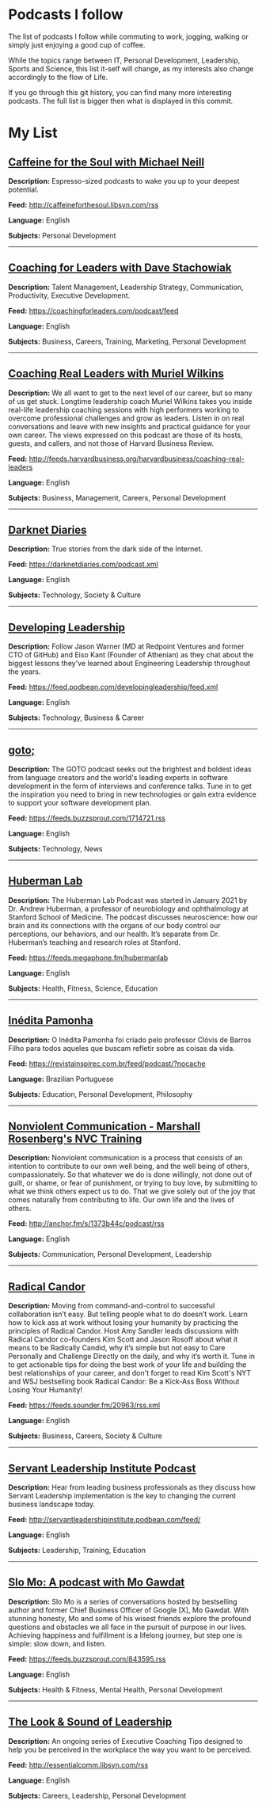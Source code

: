 # Podcasts I follow
The list of podcasts I follow while commuting to work, jogging, walking or simply just enjoying a good cup of coffee.

While the topics range between IT, Personal Development, Leadership, Sports and Science, this list it-self will change, as my interests also change accordingly to the flow of Life.

If you go through this git history, you can find many more interesting podcasts. The full list is bigger then what is displayed in this commit.

# My List

## [Caffeine for the Soul with Michael Neill](https://www.michaelneill.org/podcast/)
**Description:** Espresso-sized podcasts to wake you up to your deepest potential.

**Feed:** http://caffeineforthesoul.libsyn.com/rss

**Language:** English

**Subjects:** Personal Development

___

## [Coaching for Leaders with Dave Stachowiak](https://coachingforleaders.com/)
**Description:** Talent Management, Leadership Strategy, Communication, Productivity, Executive Development.

**Feed:** https://coachingforleaders.com/podcast/feed

**Language:** English

**Subjects:** Business, Careers, Training, Marketing, Personal Development

___

## [Coaching Real Leaders with Muriel Wilkins](https://hbr.org/2020/12/podcast-coaching-real-leaders)
**Description:** We all want to get to the next level of our career, but so many of us get stuck. Longtime leadership coach Muriel Wilkins takes you inside real-life leadership coaching sessions with high performers working to overcome professional challenges and grow as leaders. Listen in on real conversations and leave with new insights and practical guidance for your own career. The views expressed on this podcast are those of its hosts, guests, and callers, and not those of Harvard Business Review.

**Feed:** http://feeds.harvardbusiness.org/harvardbusiness/coaching-real-leaders

**Language:** English

**Subjects:** Business, Management, Careers, Personal Development

___

## [Darknet Diaries](https://darknetdiaries.com/)
**Description:** True stories from the dark side of the Internet.

**Feed:** https://darknetdiaries.com/podcast.xml

**Language:** English

**Subjects:** Technology, Society & Culture

___

## [Developing Leadership](https://developingleadership.podbean.com)
**Description:** Follow Jason Warner (MD at Redpoint Ventures and former CTO of GitHub) and Eiso Kant (Founder of Athenian) as they chat about the biggest lessons they've learned about Engineering Leadership throughout the years.

**Feed:** https://feed.podbean.com/developingleadership/feed.xml

**Language:** English

**Subjects:** Technology, Business & Career

___

## [goto;](https://developingleadership.podbean.com)
**Description:** The GOTO podcast seeks out the brightest and boldest ideas from language creators and the world's leading experts in software development in the form of interviews and conference talks. Tune in to get the inspiration you need to bring in new technologies or gain extra evidence to support your software development plan.

**Feed:** https://feeds.buzzsprout.com/1714721.rss

**Language:** English

**Subjects:** Technology, News

___

## [Huberman Lab](https://hubermanlab.com/)
**Description:** The Huberman Lab Podcast was started in January 2021 by Dr. Andrew Huberman, a professor of neurobiology and ophthalmology at Stanford School of Medicine. The podcast discusses neuroscience: how our brain and its connections with the organs of our body control our perceptions, our behaviors, and our health. It’s separate from Dr. Huberman’s teaching and research roles at Stanford.

**Feed:** https://feeds.megaphone.fm/hubermanlab

**Language:** English

**Subjects:** Health, Fitness, Science, Education

___

## [Inédita Pamonha](https://revistainspirec.com.br)
**Description:** O Inédita Pamonha foi criado pelo professor Clóvis de Barros Filho para todos aqueles que buscam refletir sobre as coisas da vida.

**Feed:** https://revistainspirec.com.br/feed/podcast/?nocache

**Language:** Brazilian Portuguese

**Subjects:** Education, Personal Development, Philosophy

___

## [Nonviolent Communication - Marshall Rosenberg's NVC Training](https://www.cnvc.org/learn-nvc/what-is-nvc)
**Description:** Nonviolent communication is a process that consists of an intention to contribute to our own well being, and the well being of others, compassionately. So that whatever we do is done willingly, not done out of guilt, or shame, or fear of punishment, or trying to buy love, by submitting to what we think others expect us to do. That we give solely out of the joy that comes naturally from contributing to life. Our own life and the lives of others.

**Feed:** http://anchor.fm/s/1373b44c/podcast/rss

**Language:** English

**Subjects:** Communication, Personal Development, Leadership

___

## [Radical Candor](https://radical-candor.sounder.fm)
**Description:** Moving from command-and-control to successful collaboration isn’t easy. But telling people what to do doesn’t work. Learn how to kick ass at work without losing your humanity by practicing the principles of Radical Candor. Host Amy Sandler leads discussions with Radical Candor co-founders Kim Scott and Jason Rosoff about what it means to be Radically Candid, why it’s simple but not easy to Care Personally and Challenge Directly on the daily, and why it’s worth it. Tune in to get actionable tips for doing the best work of your life and building the best relationships of your career, and don't forget to read Kim Scott's NYT and WSJ bestselling book Radical Candor: Be a Kick-Ass Boss Without Losing Your Humanity!

**Feed:** https://feeds.sounder.fm/20963/rss.xml

**Language:** English

**Subjects:** Business, Careers, Society & Culture

___

## [Servant Leadership Institute Podcast](https://servantleadershipinstitute.podbean.com/)
**Description:** Hear from leading business professionals as they discuss how Servant Leadership implementation is the key to changing the current business landscape today.

**Feed:** http://servantleadershipinstitute.podbean.com/feed/

**Language:** English

**Subjects:** Leadership, Training, Education

___

## [Slo Mo: A podcast with Mo Gawdat](https://www.mogawdat.com/podcast)
**Description:** Slo Mo is a series of conversations hosted by bestselling author and former Chief Business Officer of Google [X], Mo Gawdat. With stunning honesty, Mo and some of his wisest friends explore the profound questions and obstacles we all face in the pursuit of purpose in our lives. Achieving happiness and fulfillment is a lifelong journey, but step one is simple: slow down, and listen.

**Feed:** https://feeds.buzzsprout.com/843595.rss

**Language:** English

**Subjects:** Health & Fitness, Mental Health, Personal Development

___

## [The Look & Sound of Leadership](http://essentialcomm.com/podcast)
**Description:** An ongoing series of Executive Coaching Tips designed to help you be perceived in the workplace the way you want to be perceived.

**Feed:** http://essentialcomm.libsyn.com/rss

**Language:** English

**Subjects:** Careers, Leadership, Personal Development




